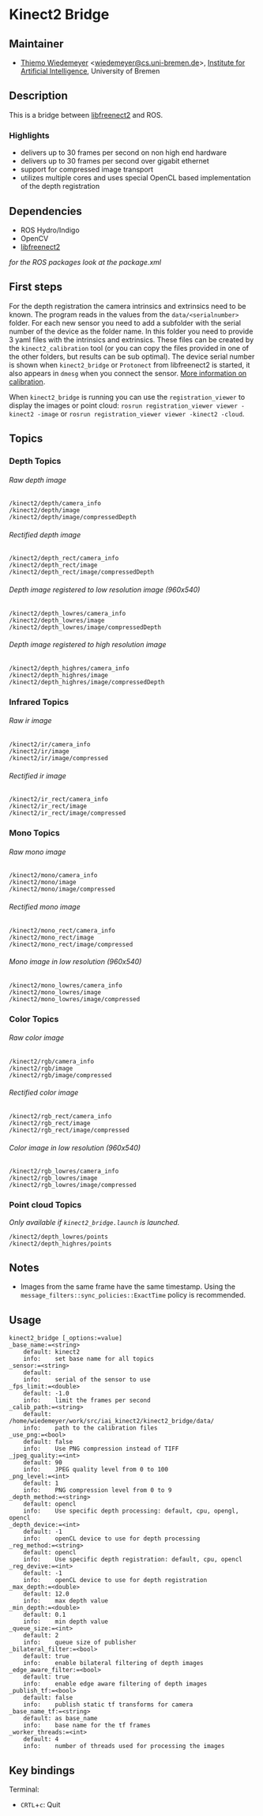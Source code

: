 # Kinect2 Bridge

## Maintainer

- [Thiemo Wiedemeyer](https://ai.uni-bremen.de/team/thiemo_wiedemeyer) <<wiedemeyer@cs.uni-bremen.de>>, [Institute for Artificial Intelligence](http://ai.uni-bremen.de/), University of Bremen

## Description

This is a bridge between [libfreenect2](https://github.com/OpenKinect/libfreenect2) and ROS.

### Highlights

- delivers up to 30 frames per second on non high end hardware
- delivers up to 30 frames per second over gigabit ethernet
- support for compressed image transport
- utilizes multiple cores and uses special OpenCL based implementation of the depth registration

## Dependencies

- ROS Hydro/Indigo
- OpenCV
- [libfreenect2](https://github.com/OpenKinect/libfreenect2)

*for the ROS packages look at the package.xml*

## First steps

For the depth registration the camera intrinsics and extrinsics need to be known. The program reads in the values from the `data/<serialnumber>` folder. For each new sensor you need to add a subfolder with the serial number of the device as the folder name. In this folder you need to provide 3 yaml files with the intrinsics and extrinsics. These files can be created by the `kinect2_calibration` tool (or you can copy the files provided in one of the other folders, but results can be sub optimal). The device serial number is shown when `kinect2_bridge` or `Protonect` from libfreenect2 is started, it also appears in `dmesg` when you connect the sensor. [More information on calibration](../kinect2_calibration#calibrating-the-kinect-one).

When `kinect2_bridge` is running you can use the `registration_viewer` to display the images or point cloud: `rosrun registration_viewer viewer -kinect2 -image` or `rosrun registration_viewer viewer -kinect2 -cloud`.

## Topics

### Depth Topics

###### Raw depth image
```
/kinect2/depth/camera_info
/kinect2/depth/image
/kinect2/depth/image/compressedDepth
```

###### Rectified depth image
```
/kinect2/depth_rect/camera_info
/kinect2/depth_rect/image
/kinect2/depth_rect/image/compressedDepth
```

###### Depth image registered to low resolution image (960x540)
```
/kinect2/depth_lowres/camera_info
/kinect2/depth_lowres/image
/kinect2/depth_lowres/image/compressedDepth
```

###### Depth image registered to high resolution image
```
/kinect2/depth_highres/camera_info
/kinect2/depth_highres/image
/kinect2/depth_highres/image/compressedDepth
```

### Infrared Topics

###### Raw ir image
```
/kinect2/ir/camera_info
/kinect2/ir/image
/kinect2/ir/image/compressed
```

###### Rectified ir image
```
/kinect2/ir_rect/camera_info
/kinect2/ir_rect/image
/kinect2/ir_rect/image/compressed
```

### Mono Topics

###### Raw mono image
```
/kinect2/mono/camera_info
/kinect2/mono/image
/kinect2/mono/image/compressed
```

###### Rectified mono image
```
/kinect2/mono_rect/camera_info
/kinect2/mono_rect/image
/kinect2/mono_rect/image/compressed
```

###### Mono image in low resolution (960x540)
```
/kinect2/mono_lowres/camera_info
/kinect2/mono_lowres/image
/kinect2/mono_lowres/image/compressed
```

### Color Topics

###### Raw color image
```
/kinect2/rgb/camera_info
/kinect2/rgb/image
/kinect2/rgb/image/compressed
```

###### Rectified color image
```
/kinect2/rgb_rect/camera_info
/kinect2/rgb_rect/image
/kinect2/rgb_rect/image/compressed
```

###### Color image in low resolution (960x540)
```
/kinect2/rgb_lowres/camera_info
/kinect2/rgb_lowres/image
/kinect2/rgb_lowres/image/compressed
```

### Point cloud Topics
*Only available if `kinect2_bridge.launch` is launched.*

```
/kinect2/depth_lowres/points
/kinect2/depth_highres/points
```

## Notes

- Images from the same frame have the same timestamp. Using the `message_filters::sync_policies::ExactTime` policy is recommended.

## Usage

```
kinect2_bridge [_options:=value]
_base_name:=<string>
    default: kinect2
    info:    set base name for all topics
_sensor:=<string>
    default:
    info:    serial of the sensor to use
_fps_limit:=<double>
    default: -1.0
    info:    limit the frames per second
_calib_path:=<string>
    default: /home/wiedemeyer/work/src/iai_kinect2/kinect2_bridge/data/
    info:    path to the calibration files
_use_png:=<bool>
    default: false
    info:    Use PNG compression instead of TIFF
_jpeg_quality:=<int>
    default: 90
    info:    JPEG quality level from 0 to 100
_png_level:=<int>
    default: 1
    info:    PNG compression level from 0 to 9
_depth_method:=<string>
    default: opencl
    info:    Use specific depth processing: default, cpu, opengl, opencl
_depth_device:=<int>
    default: -1
    info:    openCL device to use for depth processing
_reg_method:=<string>
    default: opencl
    info:    Use specific depth registration: default, cpu, opencl
_reg_devive:=<int>
    default: -1
    info:    openCL device to use for depth registration
_max_depth:=<double>
    default: 12.0
    info:    max depth value
_min_depth:=<double>
    default: 0.1
    info:    min depth value
_queue_size:=<int>
    default: 2
    info:    queue size of publisher
_bilateral_filter:=<bool>
    default: true
    info:    enable bilateral filtering of depth images
_edge_aware_filter:=<bool>
    default: true
    info:    enable edge aware filtering of depth images
_publish_tf:=<bool>
    default: false
    info:    publish static tf transforms for camera
_base_name_tf:=<string>
    default: as base_name
    info:    base name for the tf frames
_worker_threads:=<int>
    default: 4
    info:    number of threads used for processing the images
```

## Key bindings

Terminal:
- `CRTL`+`c`: Quit

